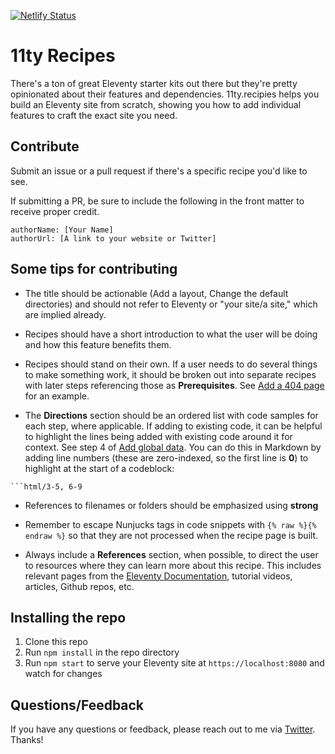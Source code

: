 [![Netlify Status](https://api.netlify.com/api/v1/badges/1dd26105-df12-4845-b473-9fdaa7d92556/deploy-status)](https://app.netlify.com/sites/11ty-recipes/deploys)

# 11ty Recipes

There's a ton of great Eleventy starter kits out there but they're pretty opinionated about their features and dependencies. 11ty.recipies helps you build an Eleventy site from scratch, showing you how to add individual features to craft the exact site you need.

## Contribute

Submit an issue or a pull request if there's a specific recipe you'd like to see.

If submitting a PR, be sure to include the following in the front matter to receive proper credit.

```
authorName: [Your Name]
authorUrl: [A link to your website or Twitter]
```

## Some tips for contributing

- The title should be actionable (Add a layout, Change the default directories) and should not refer to Eleventy or "your site/a site," which are implied already.

- Recipes should have a short introduction to what the user will be doing and how this feature benefits them.

- Recipes should stand on their own. If a user needs to do several things to make something work, it should be broken out into separate recipes with later steps referencing those as **Prerequisites**. See [Add a 404 page](https://www.11ty.recipes/recipes/add-a-404-page/) for an example.

- The **Directions** section should be an ordered list with code samples for each step, where applicable. If adding to existing code, it can be helpful to highlight the lines being added with existing code around it for context. See step 4 of [Add global data](https://www.11ty.recipes/recipes/add-global-data/). You can do this in Markdown by adding line numbers (these are zero-indexed, so the first line is **0**) to highlight at the start of a codeblock:

```
```html/3-5, 6-9
```

- References to filenames or folders should be emphasized using **strong**

- Remember to escape Nunjucks tags in code snippets with `{% raw %}{% endraw %}` so that they are not processed when the recipe page is built.

- Always include a **References** section, when possible, to direct the user to resources where they can learn more about this recipe. This includes relevant pages from the [Eleventy Documentation](https://11ty.dev/docs/), tutorial videos, articles, Github repos, etc.

## Installing the repo

1. Clone this repo
2. Run `npm install` in the repo directory
3. Run `npm start` to serve your Eleventy site at `https://localhost:8080` and watch for changes

## Questions/Feedback

If you have any questions or feedback, please reach out to me via [Twitter](https://twitter.com/peruvianidol). Thanks!
